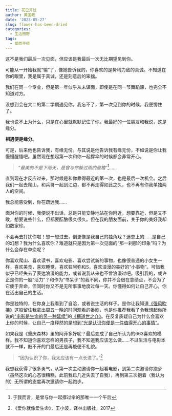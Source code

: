 ```yaml
---
title: 花已开过
author: 黄国政
date: '2023-05-27'
slug: flower-has-been-dried
categories:
  - 生活田野
tags:
  - 爱而不得
---
```


这不是我们最后一次见面，但应该是我最后一次无比期望见到你。  

可能从一开始我就“输”了，像她告诉我的，你喜欢的是势均力敌的真诚。不知道在你的眼里，我是属于真诚，还是刻意后的笨拙。  

我们在同一个专业，但是第一年似乎从未谋面，即使是在同一节舞蹈课，也完全不知道对方。  

没想到会在大二的第二学期遇见你。我忘不了，第一次见到你的时候，我便愣住了。  

我也说不上为什么，只是在心里就默默记住了你。我最好的一位朋友和我说，这是缘分。  

**相遇便是缘分**。

可是，后来他也告诉我，有缘无份。与其说是他告诉我有缘无份，不如说是你让我慢慢醒悟吧。虽然现在想起第一次和你一起撑伞的时候都会非常开心。

> *“最美的不是下雨天，是曾与你躲过雨的屋檐”*[^forme]……

[^forme]: 于我而言，是曾与你一起撑过伞的那唯一一个午后

直到现在才反应过来，那时候是和你靠得最近的第一次，也是最后一次机会。之后我们一起去爬山，和兵哥一起到江边，都不再走得如此之久，也不再有你我单独两人的空间。  

我总能感受到，你在疏远我……

面对你的时候，我便说不出话，总是只能安静地站在你附近，想要靠近，但是又不敢，想要说些什么，但都要酝酿很久很久。但在我的朋友面前，关于你的美好我却如数家珍。  

不会再去打扰你啦！想一想过去，倒更像是我自己的独角戏？迷恋上的……是自己的幻想？我为什么喜欢你？难道就只是因为第一次见面的“那一刹那的印象”吗？为什么会存在单恋呢？  

你喜欢爬山、喜欢读书，喜欢电影、喜欢尝试新的事物，也像很普通的小女生一样，喜欢美食，喜欢睡觉，喜欢狂阿弥和S，喜欢浪漫的美好的“小事物”。可惜我似乎已经失去了表达浪漫的能力，或者说我从来也不曾浪漫过吧。吸引我的，或许正是你的一股“活力”？和作为“书呆子”的我不同，你并不会很在意绩点，不会为了它疲于奔命，但同时你又不是无所事事地度过每一天。你懂得如何让自己开心，你在活出自己的生活。  

你是独特的，在你身上我看到了自洽，或者说生活的样子。是你让我知道[《强风吹拂》](https://www.bilibili.com/bangumi/play/ep250585?spm_id_from=333.337.0.0&from_spmid=666.25.episode.0)这般留住我拿出周五一晚的时间观看的番剧，也是你推荐我看了令我想起你所说的<u>“电影是生命的另一种延续”</u>的[《横道世之介》](https://www.bilibili.com/bangumi/play/ep350056?theme=movie&spm_id_from=333.337.0.0)。在反复质疑自己为什么会喜欢上你的时候，让自己一度释然的是想到<u>“光是认识你便是一件值得开心的事情”</u>。  

如果我是《重庆森林》里的阿菲多好呢？最后变成了自己所认为的663喜欢的模样。我不知道你喜欢怎样的男孩子，我不知道我应该怎么做……不过生活与电影本就不一样，敲不开的门最后还是再敲便不礼貌。  

> “因为认识了你，我太应该有一点长进了。”[^love as life]

[^love as life]: 《爱你就像爱生命》，王小波，译林出版社，2017

我想我获得了很多勇气，从第一次主动邀请你一起看电影，到第二次邀请你跑步（虽然这次的心态很糟糕，此前我已几近失去了自我），再到第三次抱着（我认为的）无所谓的态度再次邀请你一起跑步。